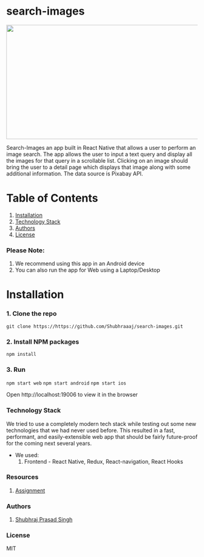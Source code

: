 # search-images



<img src="https://cdn.pixabay.com/photo/2019/01/23/21/16/pixabay-3951079_960_720.png" width="600" height="300">


Search-Images an app built in React Native that allows a user to perform an image search. 
The app allows the user to input a text query and display all the images for that query in a scrollable list. 
Clicking on an image should bring the user to a detail page which displays that image along with some additional information. 
The data source is Pixabay API.



# Table of Contents
1. [Installation](https://github.com/kkk0908/ship_it/blob/master/README.md#installation)
2. [Technology Stack](https://github.com/kkk0908/ship_it/blob/master/README.md#technology-stack)
3. [Authors](https://github.com/kkk0908/ship_it/blob/master/README.md#technology-stack)
4. [License](https://github.com/kkk0908/ship_it/blob/master/README.md#technology-stack)

### Please Note:
 1. We recommend using this app in an Android device 
 2. You can also run the app for Web using a Laptop/Desktop


# Installation
### 1. Clone the repo
```git clone https://https://github.com/Shubhraaaj/search-images.git``` 

### 2. Install NPM packages

```npm install```

### 3. Run
```npm start web```
```npm start android```
```npm start ios```

Open http://localhost:19006 to view it in the browser

### Technology Stack
We tried to use a completely modern tech stack while testing out some new technologies that we had never used before. This resulted in a fast, performant, and easily-extensible web app that should be fairly future-proof for the coming next several years. 
* We used:
     1. Frontend - React Native, Redux, React-navigation, React Hooks

### Resources
 1. [Assignment](https://docs.google.com/document/d/1pWqU8a_DClZcEDwDcA3mTyTPAvgK1X4dDdGM1S2dTS8/edit?usp=sharing)

### Authors
 1. [Shubhraj Prasad Singh](https://github.com/Shubhraaaj)

### License
MIT

